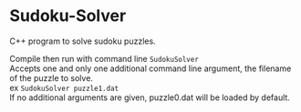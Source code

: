 # Sudoku-Solver
C++ program to solve sudoku puzzles.

Compile then run with command line `SudokuSolver`  
Accepts one and only one additional command line argument, the filename of the puzzle to solve.  
  ex `SudokuSolver puzzle1.dat`  
If no additional arguments are given, puzzle0.dat will be loaded by default.
